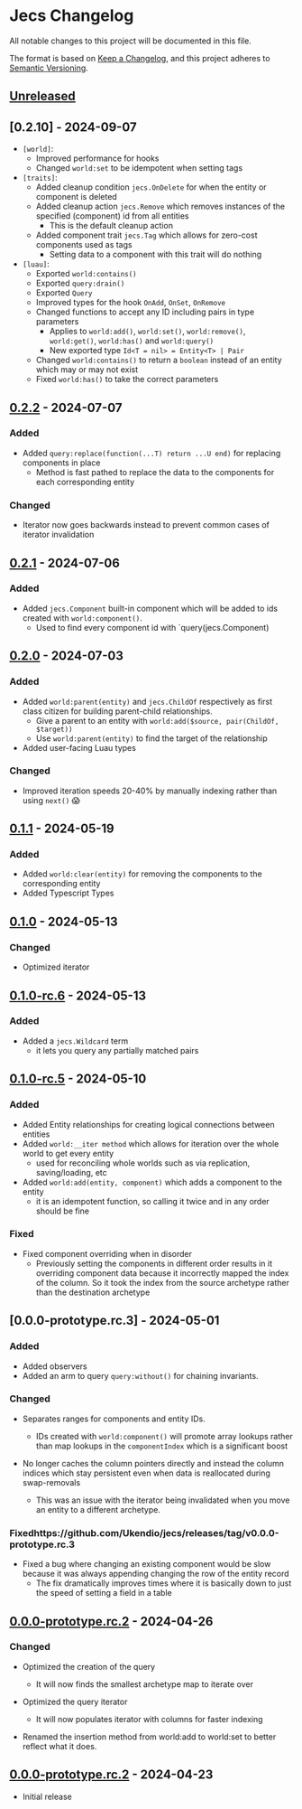# Jecs Changelog

All notable changes to this project will be documented in this file.

The format is based on [Keep a Changelog][kac], and this project adheres to
[Semantic Versioning][semver].

[kac]: https://keepachangelog.com/en/1.1.0/
[semver]: https://semver.org/spec/v2.0.0.html

## [Unreleased]

## [0.2.10] - 2024-09-07

- `[world]`:
    - Improved performance for hooks
    - Changed `world:set` to be idempotent when setting tags
- `[traits]`:
    - Added cleanup condition `jecs.OnDelete` for when the entity or component is deleted
    - Added cleanup action `jecs.Remove` which removes instances of the specified (component) id from all entities
        - This is the default cleanup action
    - Added component trait `jecs.Tag` which allows for zero-cost components used as tags
        - Setting data to a component with this trait will do nothing
- `[luau]`:
    - Exported `world:contains()`
    - Exported `query:drain()`
    - Exported `Query`
    - Improved types for the hook `OnAdd`, `OnSet`, `OnRemove`
    - Changed functions to accept any ID including pairs in type parameters
      - Applies to `world:add()`, `world:set()`, `world:remove()`, `world:get()`, `world:has()` and `world:query()`
      - New exported type `Id<T = nil> = Entity<T> | Pair`
    - Changed `world:contains()` to return a `boolean` instead of an entity which may or may not exist
    - Fixed `world:has()` to take the correct parameters


## [0.2.2] - 2024-07-07

### Added

- Added `query:replace(function(...T) return ...U end)` for replacing components in place
  - Method is fast pathed to replace the data to the components for each corresponding entity

### Changed

- Iterator now goes backwards instead to prevent common cases of iterator invalidation

## [0.2.1] - 2024-07-06

### Added

- Added `jecs.Component` built-in component which will be added to ids created with `world:component()`.
    - Used to find every component id with `query(jecs.Component)

## [0.2.0] - 2024-07-03

### Added

- Added `world:parent(entity)` and `jecs.ChildOf` respectively as first class citizen for building parent-child relationships.
    - Give a parent to an entity with `world:add($source, pair(ChildOf, $target))`
    - Use `world:parent(entity)` to find the target of the relationship
- Added user-facing Luau types

### Changed
- Improved iteration speeds 20-40% by manually indexing rather than using `next()` :scream:


## [0.1.1] - 2024-05-19

### Added

- Added `world:clear(entity)` for removing the components to the corresponding entity
- Added Typescript Types

## [0.1.0] - 2024-05-13

### Changed
- Optimized iterator

## [0.1.0-rc.6] - 2024-05-13

### Added

- Added a `jecs.Wildcard` term
    - it lets you query any partially matched pairs

## [0.1.0-rc.5] - 2024-05-10

### Added

- Added Entity relationships for creating logical connections between entities
- Added `world:__iter method` which allows for iteration over the whole world to get every entity
    - used for reconciling whole worlds such as via replication, saving/loading, etc
- Added `world:add(entity, component)` which adds a component to the entity
    - it is an idempotent function, so calling it twice and in any order should be fine

### Fixed
- Fixed component overriding when in disorder
    - Previously setting the components in different order results in it overriding component data because it incorrectly mapped the index of the column. So it took the index from the source archetype rather than the destination archetype

## [0.0.0-prototype.rc.3] - 2024-05-01

### Added

- Added observers
- Added an arm to query `query:without()` for chaining invariants.

### Changed
- Separates ranges for components and entity IDs.
    - IDs created with `world:component()` will promote array lookups rather than map lookups in the `componentIndex` which is a significant boost

- No longer caches the column pointers directly and instead the column indices which stay persistent even when data is reallocated during swap-removals
    - This was an issue with the iterator being invalidated when you move an entity to a different archetype.

### Fixedhttps://github.com/Ukendio/jecs/releases/tag/v0.0.0-prototype.rc.3

- Fixed a bug where changing an existing component would be slow because it was always appending changing the row of the entity record
    - The fix dramatically improves times where it is basically down to just the speed of setting a field in a table

## [0.0.0-prototype.rc.2] - 2024-04-26

### Changed
- Optimized the creation of the query
    - It will now finds the smallest archetype map to iterate over
- Optimized the query iterator
    - It will now populates iterator with columns for faster indexing

- Renamed the insertion method from world:add to world:set to better reflect what it does.

## [0.0.0-prototype.rc.2] - 2024-04-23
- Initial release

[unreleased]: https://github.com/ukendio/jecs/compare/v0.0.0.0-prototype.rc.2...HEAD
[0.2.2]: https://github.com/ukendio/jecs/releases/tag/v0.2.2
[0.2.1]: https://github.com/ukendio/jecs/releases/tag/v0.2.1
[0.2.0]: https://github.com/ukendio/jecs/releases/tag/v0.2.0
[0.1.1]: https://github.com/ukendio/jecs/releases/tag/v0.1.1
[0.1.0]: https://github.com/ukendio/jecs/releases/tag/v0.1.0
[0.1.0-rc.6]: https://github.com/ukendio/jecs/releases/tag/v0.1.0-rc.6
[0.1.0-rc.5]: https://github.com/ukendio/jecs/releases/tag/v0.1.0-rc.5
[0.0.0-prototype-rc.3]: https://github.com/ukendio/jecs/releases/tag/v0.0.0-prototype.rc.3
[0.0.0-prototype.rc.2]: https://github.com/ukendio/jecs/releases/tag/v0.0.0-prototype.rc.2
[0.0.0-prototype-rc.1]: https://github.com/ukendio/jecs/releases/tag/v0.0.0-prototype.rc.1
